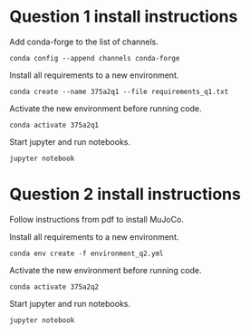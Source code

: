 # Question 1 install instructions

Add conda-forge to the list of channels.

```
conda config --append channels conda-forge
```

Install all requirements to a new environment.

```
conda create --name 375a2q1 --file requirements_q1.txt
```

Activate the new environment before running code.

```
conda activate 375a2q1
```

Start jupyter and run notebooks.

```
jupyter notebook
```

# Question 2 install instructions

Follow instructions from pdf to install MuJoCo.

Install all requirements to a new environment.

```
conda env create -f environment_q2.yml
```

Activate the new environment before running code.

```
conda activate 375a2q2
```

Start jupyter and run notebooks.

```
jupyter notebook
```
